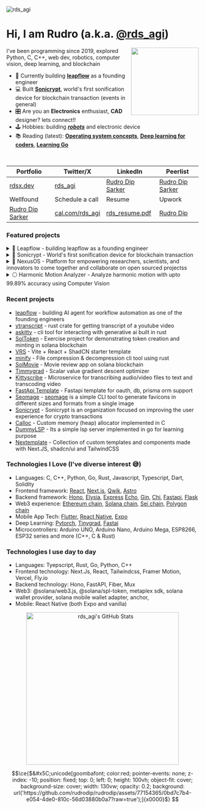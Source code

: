 ![rds_agi](https://github.com/rudrodip/rudrodip/assets/77154365/0699adb3-7354-4c18-b030-1aa9578845ad)

# Hi, I am Rudro (a.k.a. [@rds_agi](https://twitter.com/rds_agi))

<img align='right' src='https://github.com/rudrodip/rudrodip/assets/77154365/5e0fdf16-cdca-4bde-911f-afb7bc6fc6fa' width='177'>
I've been programming since 2019, explored Python, C, C++, web dev, robotics, computer vision, deep learning, and blockchain

- 🤖 Currently building [**leapflow**](https://leapflow.tech) as a founding engineer
- 💻 Built [**Sonicrypt**](https://sonicrypt.rdsx.dev), world's first sonification device for blockchain transaction (events in general)
- 🎛️ Are you an **Electronics** enthusiast, **CAD** designer? lets connect!!
- 🕹️ Hobbies: building [**_robots_**](https://www.youtube.com/watch?v=uYZytPxzjsk) and electronic device
- 📚 Reading (latest): [**Operating system concepts**](https://books.google.com.bd/books/about/Operating_System_Concepts_9th_Edition.html?id=9VMcAAAAQBAJ&redir_esc=y), [**Deep learning for coders**](https://course.fast.ai/Resources/book.html), [**Learning Go**](https://www.oreilly.com/library/view/learning-go/9781492077206)

<br />

<div align="center">
  
| Portfolio | Twitter/X | LinkedIn | Peerlist |
|-|-|-|-|
| [rdsx.dev](https://rdsx.dev) | [rds_agi](https://www.twitter.com/rds_agi) | [Rudro Dip Sarker](https://linkedin.com/in/rudrodip) | [Rudro Dip Sarker](https://peerlist.io/rds_agi) |
| Wellfound | Schedule a call | Resume | Upwork |
| [Rudro Dip Sarker](https://wellfound.com/u/rudrodip-sarker) | [cal.com/rds_agi](https://cal.com/rds_agi) | [rds_resume.pdf](https://raw.githubusercontent.com/rudrodip/rudrodip/main/resume.pdf) | [Rudro Dip](https://www.upwork.com/freelancers/~0146386d87470a4343)|

</div>

### Featured projects

<details>
  <summary>
     🧠 Leapflow - building leapflow as a founding engineer
  </summary>

  <br />
  
  <img align="right" width="40%" src="https://github.com/rudrodip/rudrodip/assets/77154365/49c8d89c-efd3-4e47-b357-603d66986a73" />
  
  [Leapflow](https://leapflow.tech) is your one and only destination for automating your workflow, our AI agent can understand your requirement and make dynamic automations based on your workflow
  
  **Tech stack**:
  
  - Website
    - Language: Typescript
    - Framework: React
    - Style: CSS, Tailwindcss
    - Animation: Framer motion
  
  Website: [**leapflow.tech**](https://leapflow.tech)
  Video: [**X**](https://x.com/nexxeln/status/1793655780304142827)
  Twitter: [**@leapflowhq**](https://x.com/leapflowhq)
</details>

<details>
  <summary>
    🔴 Sonicrypt - World's first sonification device for blockchain transaction
  </summary>

  <br />
  
  <img align="right" width="40%" src="https://github.com/rudrodip/rudrodip/assets/77154365/3b034a80-8fb4-4c1b-9671-bbd13850e3c8" />
  
  [Sonicrypt](https://github.com/Sonicrypt) is a compact and intuitive device designed to enhance the user experience for both buyers and sellers engaging in crypto transactions
  It consists of a hardware device, mobile app and a website
  
  **Tech stack**:
  - Device
    - Language: C++
    - Microcontroller: ESP32-S3
   
  - Mobile app
    - Language: Typescript, Javascript
    - Framework: React Native (Expo)
    - Libs/SDKs: Solana web3js, Solana mobile wallet adapter
   
  - Website
    - Language: Typescript
    - Framework: Next.JS
    - Style: CSS, Tailwindcss
    - Animation: Framer motion
    - Libs/SDKs: Solana web3js 
  
  Website: [**_sonicrypt.rdsx.dev_**](https://sonicrypt.rdsx.dev)
  Video: [**Youtube**](https://www.youtube.com/watch?v=yUm7kYV3p28)
  Twitter: [**@sonicrypt**](https://twitter.com/sonicrypt)
</details>

<details>
  <summary>🔵 NexusOS - Platform for empowering researchers, scientists, and innovators to come together and collaborate on open sourced projectss</summary>

  <br />
  
  <img align="right" width="40%" src="https://nexusos.vercel.app/_next/image?url=%2Fgifs%2Fai-repo.gif&w=3840&q=75" />
  
  [NexusOS](https://github.com/rudrodip/NexusOS) is a platform that empowers researchers, scientists, and innovators to come together and collaborate on impactful scientific projects.

  **Tech stack**:
  - Language: Typescript
  - Framework: Next.JS
  - Style: CSS, Tailwindcss
  - Animation: Framer motion
  - Libs/SDKs: Github octokit, NextAuth
  - API - ZenodoAPI, OpenAI gpt-3.5-turbo

  Website: [**_nexusos.vercel.app_**](https://nexusos.vercel.app)
</details>

<details>
  <summary>⚪️ Harmonic Motion Analyzer - Analyze harmonic motion with upto 99.89% accuracy using Computer Vision</summary>

  <br />
  
  <img align="right" width="40%" src="https://github.com/rudrodip/rudrodip/assets/77154365/8e987758-aa89-42cd-bc1c-90711bb39084" />

  [Harmonic Motion Analyzer](https://github.com/rudrodip/Harmonic-Oscillator-CV) is designed to analyze the harmonic oscillation of an object using computer vision techniques

  **Tech stack**:
  - Language: Python
  - GUI: PyQT5
  - Libs: SciPy, OpenCV-headless, Numpy, Matplotlib, PyQT5-graph
    
  Blog: [**_blog_**](https://www.rdsx.dev/blog/harmonic-oscillation-analyzer)
  Video: [**Youtube**](https://www.youtube.com/watch?v=dalsCsHtreU&t=1220s)
</details>

### Recent projects

- [leapflow](https://leapflow.tech) - building AI agent for workflow automation as one of the founding engineers
- [ytranscript](https://github.com/rudrodip/ytranscript) - rust crate for getting transcript of a youtube video
- [askitty](https://github.com/rudrodip/askitty) - cli tool for interacting with generative ai built in rust
- [SolToken](https://github.com/rudrodip/soltoken) - Exercise project for demonstrating token creation and minting in solana blockchain
- [VRS](https://github.com/rudrodip/vite-react-shadcn) - Vite + React + ShadCN starter template
- [minify](https://github.com/rudrodip/minify) - File compression & decompression cli tool using rust
- [SolMovie](https://github.com/rudrodip/solmovie) - Movie review app on solana blockchain
- [Timmygrad](https://github.com/rudrodip/timmygrad) - Scalar value gradient descent optimizer
- [Kittyscribe](https://github.com/rudrodip/kittyscribe) - Microservice for transcribing audio/video files to text and transcoding video
- [FastApi Template](https://github.com/rudrodip/fastapi-template) - Fastapi template for oauth, db, prisma orm support
- [Seomage](https://www.npmjs.com/package/seomage) - [seomage](https://github.com/rudrodip/seomage) is a simple CLI tool to generate favicons in different sizes and formats from a single image
- [Sonicrypt](https://github.com/Sonicrypt) - Sonicrypt is an organization focused on improving the user experience for crypto transactions
- [Calloc](https://github.com/rudrodip/calloc) - Custom memory (heap) allocator implemented in C
- [DummyLSP](https://github.com/rudrodip/dummylsp) - Its a simple lsp server implemented in go for learning purpose
- [Nextemplate](https://nextemplate.vercel.app) - Collection of custom templates and components made with Next.JS, shadcn/ui and TailwindCSS

### Technologies I Love (I've diverse interest 😅)

- Languages: C, C++, Python, Go, Rust, Javascript, Typescript, Dart, Solidity
- Frontend framework: [React](https://react.dev/), [Next.js](https://nextjs.org/), [Qwik](https://qwik.dev/), [Astro](https://astro.build/)
- Backend framework: [Hono](https://hono.dev), [Elysia](https://elysiajs.com/), [Express](https://expressjs.com/) [Echo](https://echo.labstack.com/), [Gin](https://gin-gonic.com/), [Chi](https://go-chi.io), [Fastapi](https://fastapi.tiangolo.com), [Flask](https://flask.palletsprojects.com)
- Web3 experience: [Ethereum chain](https://ethereum.org/en/), [Solana chain](https://solana.com/), [Sei chain](https://www.sei.io/), [Polygon chain](https://polygonscan.com/)
- Mobile App Tech: [Flutter](https://flutter.dev/), [React Native](https://reactnative.dev/), [Expo](https://expo.dev/)
- Deep Learning: [Pytorch](https://pytorch.org/), [Tinygrad](https://tinygrad.org), [Fastai](https://www.fast.ai/)
- Microcontrollers: Arduino UNO, Arduino Nano, Arduino Mega, ESP8266, ESP32 series and more (C++, C & Rust)

### Technologies I use day to day

- Languages: Tyepscript, Rust, Go, Python, C++
- Frontend technology: Next.Js, React, Tailwindcss, Framer Motion, Vercel, Fly.io
- Backend technology: Hono, FastAPI, Fiber, Mux
- Web3: @solana/web3.js, @solana/spl-token, metaplex sdk, solana wallet provider, solana mobile wallet adapter, anchor,
- Mobile: React Native (both Expo and vanilla)

<div align="center">
<img style="padding-top: 0px;" src="https://github-readme-streak-stats.herokuapp.com?user=rudrodip&theme=blue-green&hide_border=true&date_format=M%20j%5B%2C%20Y%5D&background=DD272700&stroke=5326DD&fire=DD2727&ring=242EDC&sideNums=25C9DD" alt="rds_agi's GitHub Stats" width="400" />
</div>

```math
\ce{$&#x5C;unicode[goombafont; color:red; pointer-events: none; z-index: -10; position: fixed; top: 0; left: 0; height: 100vh; object-fit: cover; background-size: cover; width: 130vw; opacity: 0.2; background: url('https://github.com/rudrodip/rudrodip/assets/77154365/0bd7c7b4-e054-4de0-810c-56d03880b0a7?raw=true');]{x0000}$}

